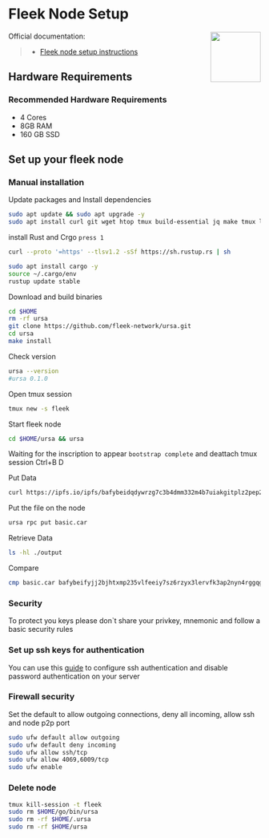 <div>
<h1 align="left" style="display: flex;"> Fleek Node Setup </h1>
<img src="https://avatars.githubusercontent.com/u/116367644?s=200&v=4"  style="float: right;" width="100" height="100"></img>
</div>

Official documentation:
>- [Fleek node setup instructions](https://docs.fleek.network/guides/Network%20nodes/fleek-network-getting-started-guide)


## Hardware Requirements
### Recommended Hardware Requirements 
 - 4 Cores
 - 8GB RAM
 - 160 GB SSD

## Set up your fleek node
### Manual installation

Update packages and Install dependencies

~~~bash
sudo apt update && sudo apt upgrade -y
sudo apt install curl git wget htop tmux build-essential jq make tmux lz4 gcc protobuf-compiler -y
~~~


install Rust and Crgo `press 1`

~~~bash
curl --proto '=https' --tlsv1.2 -sSf https://sh.rustup.rs | sh
~~~

~~~bash
sudo apt install cargo -y
source ~/.cargo/env 
rustup update stable
~~~

Download and build binaries

~~~bash
cd $HOME
rm -rf ursa
git clone https://github.com/fleek-network/ursa.git
cd ursa
make install
~~~

Check version

~~~bash
ursa --version
#ursa 0.1.0
~~~

Open tmux session

~~~bash
tmux new -s fleek
~~~

Start fleek node

~~~bash
cd $HOME/ursa && ursa
~~~

Waiting for the inscription to appear  `bootstrap complete` and deattach tmux session Ctrl+B D

Put Data

~~~bash
curl https://ipfs.io/ipfs/bafybeidqdywrzg7c3b4dmm332m4b7uiakgitplz2pep2zntederxpj3odi -o basic.car
~~~

Put the file on the node

~~~bash
ursa rpc put basic.car
~~~

Retrieve Data

~~~bash
ls -hl ./output
~~~

Compare

~~~bash
cmp basic.car bafybeifyjj2bjhtxmp235vlfeeiy7sz6rzyx3lervfk3ap2nyn4rggqgei.car
~~~
  
### Security
To protect you keys please don`t share your privkey, mnemonic and follow a basic security rules

### Set up ssh keys for authentication
You can use this [guide](https://www.digitalocean.com/community/tutorials/how-to-set-up-ssh-keys-on-ubuntu-20-04) to configure ssh authentication and disable password authentication on your server

### Firewall security
Set the default to allow outgoing connections, deny all incoming, allow ssh and node p2p port

~~~bash
sudo ufw default allow outgoing 
sudo ufw default deny incoming 
sudo ufw allow ssh/tcp 
sudo ufw allow 4069,6009/tcp
sudo ufw enable
~~~

### Delete node

~~~bash
tmux kill-session -t fleek
sudo rm $HOME/go/bin/ursa
sudo rm -rf $HOME/.ursa
sudo rm -rf $HOME/ursa
~~~

